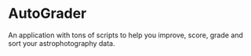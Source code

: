 # AutoGrader
An application with tons of scripts to help you improve, score, grade and sort your astrophotography data.

